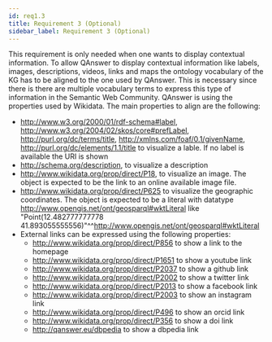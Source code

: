 ```yaml
---
id: req1.3
title: Requirement 3 (Optional)
sidebar_label: Requirement 3 (Optional)
---
```


This requirement is only needed when one wants to display contextual information. To allow QAnswer to display contextual information like labels, images, descriptions, videos, links and maps the ontology vocabulary of the KG has to be aligned to the one used by QAnswer. This is necessary since there is there are multiple vocabulary terms to express this type of information in the Semantic Web Community. QAnswer is using the properties used by Wikidata.
The main properties to align are the following:

- <http://www.w3.org/2000/01/rdf-schema#label>, <http://www.w3.org/2004/02/skos/core#prefLabel>, <http://purl.org/dc/terms/title>, <http://xmlns.com/foaf/0.1/givenName>, <http://purl.org/dc/elements/1.1/title>
to visualize a lable. If no label is available the URI is shown
- <http://schema.org/description>, to visualize a description
- <http://www.wikidata.org/prop/direct/P18>, to visualize an image. The object is expected to be the link to an online available image file.
- <http://www.wikidata.org/prop/direct/P625> to visualize the geographic coordinates. The object is expected to be a literal with datatype <http://www.opengis.net/ont/geosparql#wktLiteral>
 like "Point(12.482777777778 41.893055555556)"^^<http://www.opengis.net/ont/geosparql#wktLiteral>
- External links can be expressed using the following properties:
    - <http://www.wikidata.org/prop/direct/P856> to show a link to the homepage
    - <http://www.wikidata.org/prop/direct/P1651> to show a youtube link
    - <http://www.wikidata.org/prop/direct/P2037> to show a github link
    - <http://www.wikidata.org/prop/direct/P2002> to show a twitter link
    - <http://www.wikidata.org/prop/direct/P2013> to show a facebook link
    - <http://www.wikidata.org/prop/direct/P2003> to show an instagram link
    - <http://www.wikidata.org/prop/direct/P496> to show an orcid link
    - <http://www.wikidata.org/prop/direct/P356> to show a doi link
    - <http://qanswer.eu/dbpedia> to show a dbpedia link
